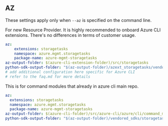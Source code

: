 ## AZ

These settings apply only when `--az` is specified on the command line.

For new Resource Provider. It is highly recommended to onboard Azure CLI extensions. There's no differences in terms of customer usage. 

``` yaml $(az) && $(target-mode) != 'core'
az:
    extensions: storagetasks
    namespace: azure.mgmt.storagetasks
    package-name: azure-mgmt-storagetasks
az-output-folder: $(azure-cli-extension-folder)/src/storagetasks
python-sdk-output-folder: "$(az-output-folder)/azext_storagetasks/vendored_sdks/storagetasks"
# add additional configuration here specific for Azure CLI
# refer to the faq.md for more details
```



This is for command modules that already in azure cli main repo. 
``` yaml $(az) && $(target-mode) == 'core'
az:
  extensions: storagetasks
  namespace: azure.mgmt.storagetasks
  package-name: azure-mgmt-storagetasks
az-output-folder: $(azure-cli-folder)/src/azure-cli/azure/cli/command_modules/storagetasks
python-sdk-output-folder: "$(az-output-folder)/vendored_sdks/storagetasks"
``` 